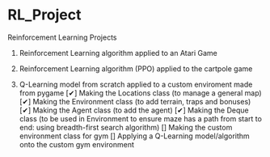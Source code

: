# RL_Project
Reinforcement Learning Projects
1. Reinforcement Learning algorithm applied to an Atari Game

2. Reinforcement Learning algorithm (PPO) applied to the cartpole game
  
3. Q-Learning model from scratch applied to a custom enviroment made from pygame
  [✔] Making the Locations class (to manage a general map)
  [✔] Making the Environment class (to add terrain, traps and bonuses)
  [✔] Making the Agent class (to add the agent)
  [✔] Making the Deque class (to be used in Environment to ensure maze has a path from start to end: using breadth-first search algorithm)
  [] Making the custom environment class for gym
  [] Applying a Q-Learning model/algorithm onto the custom gym environment
